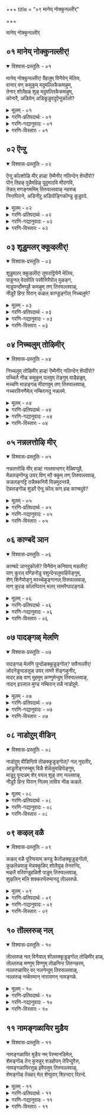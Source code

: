 +++
title = "०९ मानेय् नोक्कुनल्लीर्"

+++

मानेय् नोक्कुनल्लीर्


## ०१ मानेय् नोक्कुनल्लीर्\!

<details open><summary>विश्वास-प्रस्तुतिः - ०१</summary>

मानेय् नोक्कुनल्लीर्\! वैहलुम् विनैयेन् मॆलिय,  
वानार् वण् कमुकुम् मदुमल्लिकैकमऴुम्,  
तेनार् शोलैहळ् शूऴ् मदुमल्लिकैकमऴुम्,  
कोनारै, अडियेन् अडिकूडुवदुऎन्ऱुकॊलो?
</details>
<details><summary>मूलम् - ०१</summary>

मानेय् नोक्कुनल्लीर्\! वैहलुम् विनैयेन् मॆलिय,  
वानार् वण् कमुकुम् मदुमल्लिकैकमऴुम्,  
तेनार् शोलैहळ् शूऴ् मदुमल्लिकैकमऴुम्,  
कोनारै, अडियेन् अडिकूडुवदुऎन्ऱुकॊलो?
</details>
<details><summary>गरणि-प्रतिपदार्थः - ०१</summary>

मान् एय् = जिङ्कॆयन्तॆ, नोक्कुम् = नोडुव, नल्लीर् = ऒळ्ळॆयवरे \(हॆङ्गळे\), वैहलुम् = ऎल्ल कालदल्लू\(अनवरतवू\), मलिय = तुम्बिरुव, वान् आर् = आकाशवॆल्ला तुम्बि हरडिरुव, वण् = सॊगसाद कमुकम् = अडकॆय मरगळिन्दलू, मदुमल्लिहै = मधुविनिन्द कूडिद मल्लिगॆ बळ्ळिगळु, तेन् आर् = जेनु तुम्बिरुव, शोलैहळ् शूऴ् = उपवनगळिन्द सुत्तुवरिदिरुव, तिरुवल्लुवाऴ् = तिरुवल्लुवाळ् नल्लि, उऱैयुम् = नॆलसिरुव, कोनारै = सर्वेश्वरन, अडियेन् = दासनु, अडिकूडुवदु = तिरुवडिगळन्नु सेरुवुदु, ऎन्ऱु कॊलो = अदॆन्दिगो काणॆनल्ल\! 
</details>
<details><summary>गरणि-गद्यानुवादः - ०१</summary>

जिङ्कॆयन्तॆ नोटवुळ्ळ ऒळ्ळॆयवरे \(हॆङ्गळे\), ऎल्ल कालदल्लू तुम्बि, गगनवन्नॆल्ला तुम्बि हरडिरुव, सॊगसाद अडकॆय मरगळिन्दलू परिमळिसुव मधुमल्लिगॆ बळ्ळिगळ जेनु तुम्बिद उपवनगळिन्द सुत्तुवरिदिरुव तिरुवल्लुवाळ् नल्लि नॆलसिरुव सर्वेश्वरन तिरुवडिगळन्नु दासनु सेरुवुदु अदॆन्दिगो काणॆनल्ल\! 
</details>
<details><summary>गरणि-विस्तारः - ०१</summary>

हिन्दिन तिरुवाय्मॊऴियल्लि आळ्वाररु कुम्भकोणदल्लि पवडिसिरुव अर्चावतारियाद भगवन्तनन्नु सन्दर्शिसि, तम्मन्नु अवन तिरुवडिगळ बळियल्लि स्वीकरिसबेकॆन्दु प्रार्थिसिकॊण्डरष्टॆ. ईग आळ्वाररु मलॆनाडिनल्लिरुव तिरुवल्लुवाऴ् क्षेत्रक्कॆ होगुत्तिद्दारॆ. मत्तु अल्लि भगवन्तनन्नु सन्दर्शिसलिद्दारॆ. इल्लि आळ्वाररु ’नायकि’यागि हेळिकॊळ्ळुत्तिद्दारॆ. 

नायकियागि आळ्वाररु हेळुत्तारॆ- सुन्दरवाद हणॆयन्नुळ्ळ अदृष्टवतियराद गॆळतियरे, नानु मलॆनाडिन तिरुवल्लुवाऴ् क्षेत्रवन्नु सेरलु साध्यवागलिल्लवल्ल. अल्लि नॆलसिरुव भगवन्तनन्नु इन्नू सन्दर्शिसलु आगलिल्ल. ईग तावु तङ्गिरुव ऊरु बहळ आकर्षकवागिदॆ. ऎल्लॆल्लि नोडिदरू गगनवन्नु मुट्टुव अडकॆय मरगळिन्दलू, सदा परिमळिसुत्तिरुव, अदेनु नित्यवसन्तवो ऎन्दु सूचिसुवन्तॆ परिमळिसुत्तिरुव, जेनुमुत्तुत्तिरुव मल्लिगॆय बळ्ळिगळिन्दलू सुत्तुवरिदु तुम्ब आनन्दकरवागिदॆ. इन्थ सुन्दरप्रदेशदल्लि नानु तङ्गि इद्दरू सह, नानु तिरुवल्लुवाऴ् क्षेत्रवन्नु सेरलिल्लवल्ल, अल्लि नॆलसिरुव भगवन्तनन्नु सन्दर्शिसलु आगलिल्लवल्ल’ ऎन्दु अवरु तवकपडुत्तिद्दारॆ, परितपिसुत्तिद्दारॆ.
</details>



## ०२ ऎन्ऱु

<details open><summary>विश्वास-प्रस्तुतिः - ०२</summary>

ऎन्ऱु कॊल्शोऴि मीर् हाळ्\! ऎम्मैनीर् नलिन्दॆन् शॆय्दीरो?  
पॊन् तिहऴ् पुन्नैमहिऴ् पुदुमादवि मीदणवि,  
तॆन्रल् मणङ्गममिम् तिरुवल्लवाऴ् नहरुळ्  
निन्ऱपिराने, अडिनीऱु अडियोङ्गिकॊण्डु कूडुवदे.
</details>
<details><summary>मूलम् - ०२</summary>

ऎन्ऱु कॊल्शोऴि मीर् हाळ्\! ऎम्मैनीर् नलिन्दॆन् शॆय्दीरो?  
पॊन् तिहऴ् पुन्नैमहिऴ् पुदुमादवि मीदणवि,  
तॆन्रल् मणङ्गममिम् तिरुवल्लवाऴ् नहरुळ्  
निन्ऱपिराने, अडिनीऱु अडियोङ्गिकॊण्डु कूडुवदे.
</details>
<details><summary>गरणि-प्रतिपदार्थः - ०२</summary>

ऎन्ऱु कॊल् = ऎन्दिगो, तोऴिमीर् हाळ् = गॆळतियरे, ऎम्मै = नम्मन्नु, नीर् = नीवु नलिन्दु = सङ्कटगॊळिसि, ऎन् शॆय्दीरो = एनु माडिदन्तायितु? पॊन् तिहऴ् = हॊन्नन्नु हॊळॆसुव \(हॊम्बण्णद हूगळिन्द तुम्बिरुव\), पुन्नै = हॊन्नॆमरगळिन्दलू, महिऴ् = आनन्दिसुव \(आनन्दवन्नुण्टुमाडुव\), पुदुमादवि = आगले अरळुत्तिरुव माधवीलतॆगळ, मीदु = मेलॆ, अणवि = अण्टिकॊण्डु, तॆन्ऱल् = मलयमारुतवु \(तॆङ्कण गाळियु\), मणम् = परिमळवन्नु, कमऴुम् = तुम्बिचॆल्लुत्तिरुव, तिरुवल्लवाऴ् नहरुळ् = तिरुवल्लवाऴ् क्षेत्रदल्लि, निन्ऱ = निन्तिरुव, पिराने = भगवन्तनन्नु, अडिनीऱु = \(अवन\) पादधूळियन्नु, अडियोम् = पादसेवकराद नावु, कॊण्डु= स्वीकरिसि \(धरिसिकॊण्डु\), कूडुवुदे = सेरिकॊळ्ळुवुदे. 
</details>
<details><summary>गरणि-गद्यानुवादः - ०२</summary>

गॆळतियरे, नीवु नम्मन्नु पीडिसुवुदरिन्द एनु माडिदन्तायितु? हॊन्नन्नु हॊळॆसुव \(हॊम्बण्णद हूगळिन्द तुम्बिरुव\) हॊन्नॆ मरगळिन्दलू, आनन्दवन्नुण्टुमाडुव आग तानॆ अरळुत्तिरुव माधवीलतॆगळ मेलॆ अण्टिकॊण्डु, तॆङ्कणगाळियु परिमळदिन्द तुम्बि चॆल्लुत्तिरुव तिरुवल्लवाऴ् क्षेत्रदल्लि निन्तिरुव \(निन्तु नॆलसिरुव\) भगवन्तनन्नु, अवन पादधूळियन्नु पादसेवकराद नावु धरिसिकॊण्डु अवनॊडनॆ कूडिकॊळ्ळुवुदु अदॆन्दिगो? 
</details>
<details><summary>गरणि-विस्तारः - ०२</summary>

’नायकि’यागि आळ्वाररु हेळुत्तारॆ- गॆळतियरे, नीवारू नन्नन्नु सरियागि अरितुकॊण्डिल्ल. नन्नन्नु पर्यायवागि भाविसिकॊण्डु, नन्नन्नु चुच्चुमातुगळिन्दलू, अपहास्यद मातुगळिन्दलू, व्यर्थवागि सङ्कटगॊळिसुत्तिद्दीरि. बहुशः इदरिन्द निमगॆ विनोदविरबहुदु. इदरिन्द बेरॆ याव प्रयोजनविदॆ? बन्नि नावॆल्लरू भक्तरागि तिरुवल्लवाऴ् क्षेत्रक्कॆ होगोण. अदु बलु सुन्दरवाद प्रकृतियिन्द सुत्तुवरिदिदॆ. हळदिबण्णदिन्द हॊळॆयुत्तिरुव सुवासनॆयिन्द कूडिद हूगळिन्द हॊन्नॆमरगळुअल्लि हेरळवागिवॆ. अवक्कॆ माधवीलतॆगळु परिमळवन्नु सूसुव हूगळिन्द तुम्बि जिगियुत्ता हब्बिकॊण्डु कण्णिगॆ हब्बवन्नुण्टुमाडुत्तवॆ. अल्लि सुळिदाडुव तॆङ्कणगाळियू सह ई ऎल्ल आकर्षकवाद हूगळ परिमळवन्नु हॊत्तु बीसुत्ता क्षेत्रवन्ने आह्लाददिन्द तुम्बिरुत्तदॆ. बन्नि, भक्तरू भगवन्तन पादसेवकरू आद नावॆल्लरू तिरुवल्लवाऴ् क्षेत्रवन्नु सेरोण. सुन्दरवाद प्रकृतिय नडुवॆ नॆलसि निन्तिरुव आ परमपुरुषनन्नु सन्दर्शिसोण. अवन पादधूळियन्नु पडॆदुकॊळ्ळोण. अदन्नु नावु नम्मनम्म तलॆगळल्लि धरिसिकॊळ्ळोण. पावनगॊळ्ळोण मत्तु आ परमपुरुषनन्नु कूडिकॊळ्ळोण. इदे नन्न महदाशॆ.
</details>



## ०३ शूडुमलर् क्कूऴलीर्\!

<details open><summary>विश्वास-प्रस्तुतिः - ०३</summary>

शूडुमलर् क्कूऴलीर्\! तुयराट्टियेनै मॆलिय,  
पाडुनल् वेदवॊलि परवैत्तिरैपोल् मुऴङ्ग,  
माडुयर्न्दोमप्पुहै कमऴुम् तण् तिरुवल्लवाऴ्,  
नीडुऱै हिन्ऱ पिरान् कऴल् काण्डुङ्गॊल् निच्चलुमे?
</details>
<details><summary>मूलम् - ०३</summary>

शूडुमलर् क्कूऴलीर्\! तुयराट्टियेनै मॆलिय,  
पाडुनल् वेदवॊलि परवैत्तिरैपोल् मुऴङ्ग,  
माडुयर्न्दोमप्पुहै कमऴुम् तण् तिरुवल्लवाऴ्,  
नीडुऱै हिन्ऱ पिरान् कऴल् काण्डुङ्गॊल् निच्चलुमे?
</details>
<details><summary>गरणि-प्रतिपदार्थः - ०३</summary>

शूडुम् = मुडियुव, मलर् = हूगळ, कुऴलीर् = तलॆगूदलुळ्ळवरे, तुयराट्टियेन् = दुःखितळाद नानु, मॆलिय = कृशळागुत्तिरलु, पाडु = हाडुव, नल् वेदम् ऒलि= श्रेष्ठवाद वेदद \(सामवेदद\) घोषवु, परवै तिरै पोल= कडलिन अलॆगळ घोषद हागॆ, मुऴङ्ग = मॊळगुत्तिरुव, माडु = अक्कपक्कगळल्लि, उयर्न्दु = ऎत्तरवागि, ओमम् पुहै = होमद हॊगॆयु, कमऴुम् = परिमळिसुव, तण् = तम्पाद, तिरुवल्लवाऴ् = तिरुवल्लवाळ् क्षेत्रदल्लि, नीडु = शाश्वतवागि \(बहळ ऎत्तरक्कॆ\), उऱैहिन्ऱ = नॆलसिरुव, पिरान् = सर्वेश्वरन, कऴल् = तिरुवडिगळन्नु, काण्डुम् कॊल् = काणलागुवुदे? \(काणुवॆवे?\) निच्चलुम् = ऎडॆबिडदन्तॆ. 
</details>
<details><summary>गरणि-गद्यानुवादः - ०३</summary>

हूगळन्नु तलॆयल्लि मुडिदिरुव तलॆगूदलुळ्ळवरे, दुःखितळाद नानु कृशळागुत्तिरलु, हाडुव श्रेष्ठवाद वेदद \(सामवेदद\) घोषवु, कडलिन अलॆगळ घोषद हागॆ मॊळगुत्तिरुव, अक्कपक्कगळल्लि ऎत्तरवागि होमद हॊगॆयु परिमळिसुत्तिरुव तम्पाद तिरुवल्लवाळ् क्षेत्रदल्लि, बहळ ऎत्तरक्कॆ शाश्वतवागि नॆलसिरुव सर्वेश्वरन तिरुवडिगळन्नु ऎडॆबिडदन्तॆ काणलागुवुदे?
</details>
<details><summary>गरणि-विस्तारः - ०३</summary>

ई पाशुरदल्लियू सह, हिन्दिन पाशुरद विषयवाद भगवन्तन तिरुवडिगळन्नु काणुव हम्बलवन्नु सूचिसुत्तदॆ. 

’नायकि’यागि आळ्वाररु हेळुत्तारॆ- हू मुडिदिरुव सुन्दरवाद तलॆगूदलिनवरे, \(गॆळतियरे\) नानु दुःखदिन्द कृशळागिद्देनॆ दिट. नन्न दुःखक्कॆ कारणवेनॆन्दु तिळियिरि. तिरुवल्लवाळ् क्षेत्रदल्लि भगवन्तनु ऎत्तरक्कॆ शाश्वतवागि निन्तु नॆलॆसिद्दानॆ. सामवेदघोषवु विस्तारवाद कडलिन अलॆगळ घोषदन्तॆ ऎल्लॆल्लू केळि बरुत्तिदॆ. होमगळ धूमवु परिमळिसुत्ता मेलक्कॆ ऎद्दु हरडुत्तिदॆ. हीगॆ, तिरुवल्लआळ् क्षेत्रमनस्सिगू कण्णिगू हितवागिदॆ. परमपुरुषन पादसेवकराद नावु अल्लिगॆ होगबेकु. अवन तिरुवडिगळन्नु ऎडॆबिडदन्तॆ नावु काणुवुदादरू अदॆन्दिगो? 

भगवन्तनन्नु सेरबेकॆम्ब आशॆयुळ्ळवरिगॆ. आ हम्बल बहळ उत्कटवागि मनस्सन्नु कॊरॆयुत्तिरबेकु. अदक्कॆ बिडुवे इरबारदु ऎम्बुदन्नु इदु सूचिसुत्तदॆ.
</details>



## ०४ निच्चलुम् तोऴिमीर्

<details open><summary>विश्वास-प्रस्तुतिः - ०४</summary>

निच्चलुम् तोऴिमीर् हाळ्\! ऎम्मैनीर् नलिन्दॆन् शॆय्दीरो?  
पच्चिलै नीळ् कमुकुम् पलवुम् तॆङ्गुम् वाऴैहळुम्,   
मच्चणि माडङ्गळ् मीदणवुम् तण् तिरुवल्लवाऴ्,  
नच्चरविनणैमेल् नम्बिरानदु नन्नलमे.
</details>
<details><summary>मूलम् - ०४</summary>

निच्चलुम् तोऴिमीर् हाळ्\! ऎम्मैनीर् नलिन्दॆन् शॆय्दीरो?  
पच्चिलै नीळ् कमुकुम् पलवुम् तॆङ्गुम् वाऴैहळुम्,   
मच्चणि माडङ्गळ् मीदणवुम् तण् तिरुवल्लवाऴ्,  
नच्चरविनणैमेल् नम्बिरानदु नन्नलमे.
</details>
<details><summary>गरणि-प्रतिपदार्थः - ०४</summary>

निच्चलुम् = यावागलू, तोऴि मीर् हाळ् = गॆळतियरे, ऎम्मै = नम्मन्नु, नलिन्दु = हिंसिसि, ऎन् शॆय् दीरो = एनु माडिदिरो? \(एनु प्रयोजन पडॆदिरो?\), पच्चलै = हसिय \(हसुराद\) ऎलॆगळुळ्ळ, नीळ् = ऎत्तरवाद, कमुकुम् = अडकॆय मरगळू, पलवुम् = हलसिनमरगळू, तॆङ्गुम् = तॆङ्गिन मरगळू, वाऴैहळुम् = बाळॆय मरगळू, मच्चु = बिसिलु मच्चिनिन्द, अणि = सिद्धवाद \(सुन्दरवाद\), माडङ्गळ् मीदु = महडि मनॆगळ मेलॆ, अणवुम् = हॊन्दिकॊण्डिरुव, तिरुवल्लवाऴ् = तिरुवल्लवाळ् क्षेत्रदल्लि, नच्चरविन् \(नञ्जु\+अरविन्\) = विषद हाविन, मेल् = मेलॆ, नम् पिरावदु = नम्म स्वामिय, नन्नलमे \(नल्\+नलमे\) = श्रेष्ठवाद शीलवे \(स्वभाववे\). 
</details>
<details><summary>गरणि-गद्यानुवादः - ०४</summary>

गॆळतियरे, नम्मन्नु यावागलू हिंसिसि एनु प्रयोजन पडॆदिरो? हसुराद ऎलॆगळुळ्ळ ऎत्तरवाद अडकॆय मरगळू, हलसिन मरगळू, तॆङ्गिन मरगळू, बाळॆय मरगळू, बिसिलुमच्चिनिन्द सिद्धवाद \(सुन्दरवाद\) महडिमनॆगळ मेलॆ हॊन्दिकॊण्डिरुव तिरुवल्लवाळ् क्षेत्रदल्लि, विषद हाविन मेलॆ नम्म स्वामिय श्रेष्ठवाद स्वभाववे \(नम्मन्नु रक्षिसुवुदु\). 
</details>
<details><summary>गरणि-विस्तारः - ०४</summary>

’नायकि’यागि आळ्वाररु हेळुत्तारॆ- गॆळतियरे, तिरुवल्लवाळ् क्षेत्र प्रकृतिसुन्दरवादद्दु. अल्लि ऎल्ला बगॆय हण्णिन मरगळु समृद्धियागिवॆ. हलसिन मरगळु, तॆङ्गिन मरगळु, बाळॆय मरगळु अवुगळल्लि अतिमुख्यवादवु. ऎत्तरक्कॆ बॆळॆदु निन्तु, हसुरॆलॆगळिन्द कूडिद अडकॆय मरगळू हेरळवागिवॆ. अवुगळॆल्लवू परस्पर हॊन्दिकॊण्डु दट्टवागि बॆळॆदु फलभरितवागिवॆ. अल्लिये, अन्थ सुन्दरवाद प्रकृतिय नडुवॆये, सर्वेश्वरनाद भगवन्तनु शेषशयननागि नॆलसिद्दानॆ. अवनदु अतिश्रेष्ठवाद स्वभाव. अवुगळन्नु अरितुकॊण्डवरु अवनन्नु बिट्टु अगलरु. अवन दिव्यतिरुवडिगळिगॆ हॊन्दिकॊण्डु, अवन रक्षणॆयन्नु पडॆदुकॊळ्ळुत्तारॆ. स्वामिय पादसेवकराद नावु अल्लिगॆ होगि, स्वामियन्नु सन्दर्शिसि, अवन तिरुवडिगळ सेवॆयल्लि अनवरतवू तॊडगिरबेकॆन्दु हम्बलिसुत्तिद्देवॆ. आद्दरिन्द, नीवु अन्यायवागि, सल्लद प्रपञ्चद रीतिय मातुगळन्नाडि, नम्मन्नु हिंसिसबारदु. अदरिन्द याव बगॆय प्रयोजनवू निमगॆ बरुवुदिल्ल कण्डिरा\! 

आळ्वारर कालदिन्दलू “मुक्कनि” ऎन्दरॆ, मूरु रसवत्ताद, जेनुसुरिसुव हण्णुगळु सुप्रसिद्ध. मावु, हलसु, बाळॆ हण्णुगळे अवु. ई पाशुरदल्लि माविन बदलागि तॆङ्गन्नु सेरिसिकॊण्डिद्दारॆ ऎम्बुदन्नु तोरिसबहुदु.
</details>



## ०५ नन्नलत्तोऴि मीर्

<details open><summary>विश्वास-प्रस्तुतिः - ०५</summary>

नन्नलत्तोऴि मीर् हाळ्\! नल्लवन्दणर् वेळ्विप्पुहै,   
मैन्नलङ्गॊण्डु उयर् विण् मऱै क्कुम् तण् तिरुवल्लवाऴ्,  
कन्नलङ्गट्टि तन्नैक्कनियै यिन्नमुदन्तन्नै,  
ऎन्नलङ्गॊळ् शुडरै ऎन्ऱु कॊल् कण् हळ् काण्बदुवे?
</details>
<details><summary>मूलम् - ०५</summary>

नन्नलत्तोऴि मीर् हाळ्\! नल्लवन्दणर् वेळ्विप्पुहै,   
मैन्नलङ्गॊण्डु उयर् विण् मऱै क्कुम् तण् तिरुवल्लवाऴ्,  
कन्नलङ्गट्टि तन्नैक्कनियै यिन्नमुदन्तन्नै,  
ऎन्नलङ्गॊळ् शुडरै ऎन्ऱु कॊल् कण् हळ् काण्बदुवे?
</details>
<details><summary>गरणि-प्रतिपदार्थः - ०५</summary>

नल् नलम् तोऴिमीर् हाळ् = ऒळ्ळॆय गुणस्वभावगळ गॆळतियरे, नल्ल = श्रेष्ठराद, अन्दणर् = वैदिकर \(ब्राह्मणर\), वेळ्वि पुहै = यज्ञगळ हॊगॆयु, मै = काडिगॆय, नलम्कॊण्डु = उत्तमवाद बण्णवन्नु \(स्वभाववन्नु\) स्वीकरिसि, उयर् = ऎत्तरवाद, विण् = आकाशवन्नु, मऱैक्कूम् = मरॆसुवन्थ \(मुच्चिबिडुवन्थ\), तण् = तम्पाद, तिरुवल्लवाळ् = तिरुवल्लवाळ् क्षेत्रदल्लि, कन्नल् अम् कट्टिकन्नै = सॊगसाद कल्लुसक्करॆय गट्टियन्नु, कनियै = हण्णन्नु, इन् अमुदम् तन्नै = इनिदाद अमृतवन्नु, ऎन्नलम् कॊळ् = नन्न सत् स्वभावगळन्नू \(सर्वस्ववन्नू\) कॊळ्ळॆहॊडॆद, शुडरै = ज्योतियन्नु, ऎन्ऱु कॊल् = ऎन्दिगो, कण् हळ् काण्बदुवे = कण्णुगळु काणुवुदु? 
</details>
<details><summary>गरणि-गद्यानुवादः - ०५</summary>

ऒळ्ळॆय गुणस्वभावगळ गॆळतियरे, श्रेश्ठवैदिक ब्राह्मणर यज्ञगळ् हॊगॆयु काडिगॆय उत्तमवाद स्वभाववन्नु \(बण्णवन्नु\) स्वीकरिसि, ऎत्तरवाद आकाशवन्नु मुच्चिबिडुवन्तॆ तम्पाद तिरुवल्लवाळ् क्षेत्रदल्लि रुचिकरवाद कल्लुसक्करॆय गट्टियन्नु, हण्णन्नु, इनिदाद अमृतवन्नु, नन्न सत् स्वभाववन्नु\(सर्वस्ववन्नु\) कॊळ्ळॆहॊडॆद ज्योतियन्नु कण्णुगळु काणुवुदु अदॆन्दिगो? 
</details>
<details><summary>गरणि-विस्तारः - ०५</summary>

इल्लि तिरुवल्लवाळ् दिव्यक्षेत्रद विवरणॆगू, नॆलसिरुव सर्वेश्वरनन्नु विवरिसलु, अवन दिव्यगुणस्वभावगळन्नु कण्डुकॊळ्ळुवुदक्कॆ बळसिरुव रूपकगळन्नू आनन्दिसबहुदागिदॆ.

“नल्लवन्दणर्....................तिरुवल्लवाळ्” – उत्प्रेक्षॆ ऎम्बुदॊन्दु उत्तमसाहित्यदल्लि बळसुव अलङ्कार. तिरुवल्लवाऴ् क्षेत्रद सॊबगन्नु इदु सुन्दरवागि वर्णिसि हेळुत्तदॆ. श्रेष्ठराद वैदिक ब्राह्मणरु प्रतिदिनवू नडॆसुव नित्यकर्मरूपवाद यज्ञगळन्नु नडॆसुवुदर जॊतॆगॆ, विशेषदिनगळल्लि अवरु विशेषरूपवाद यज्ञवन्नु नडॆसुवुदरल्लि निरतरागिरुत्तारॆ. अवुगळिन्द एळुव हॊगॆयु, सुगन्धभरितवागि, आकाशवन्नॆल्ला मुच्चिबिडुवुदन्तॆ. कप्पागि माडिबिडुवुदन्तॆ. सूर्यन प्रखरवाद बॆळकु अल्लि बीळुवुदक्कॆ अवकाशविल्लदन्तॆ माडुत्तदॆयन्तॆ. जॊतॆगॆ, अल्लि बॆळॆदिरुव बगॆबगॆय फलवृक्षगळु ऎत्तरवागियू, ऒत्तागियू, आ क्षेत्रवन्नु तम्पागिरुवन्तॆ माडुत्तवॆयन्तॆ. हीगिदॆ क्षेत्रद विवरणॆ. 

“कन्नङ्गट्टितन्नै” – भगवन्तनु कल्लुसक्करॆय गट्टियन्तॆ, बायल्लिट्टुकॊण्डु बहुकाल सवियलु अनुकूलिसुवन्तॆ सिहियागि इद्दानॆ. अवन दिव्यनामगळु अष्टु रुचिकर. 

“कनियै” – मागिद मावु, हलसु, बाळॆहण्णिनन्तॆ मॆद्दु आनन्दिसुवुदक्कॆ भगवन्नामगळु बहु रुचिकर. 

“इन्नमुदत्तन्नै” – अपरूपवाद, बलु सिहियाद, अमृतदन्तॆ अमरत्ववन्नु नीडुत्तानॆ. 

“ऎन्नलङ्गॊळ् शुडरै” – भगवन्तनु अद्वितीय ज्योतिस्वरूपि. नम्मल्लि मनॆ माडिकॊण्डिरुव अज्ञानवॆम्ब कत्तलॆयन्नु ओडिसि, बॆळगुत्ता, ऒळ्ळॆय गुणस्वभावगळन्नु नम्मल्लि मूडुवन्तॆ माडुत्तानॆ. 

’नायकि’यागि आळ्वाररु हेळुत्तारॆ- उत्तमवाद शीलस्वभाववन्नुळ्ळ गॆळतियरे, तिरुवल्लवाऴ् क्षेत्र बहळ हितकरवादद्दु. निष्ठरागिरुव वैदिक ब्राह्मणरु माडुव यज्ञगळ हॊगॆयु आकाशवन्नॆल्ला कविदु कप्पुमाडिदॆ. ऎत्तरवागि बॆळॆदु निन्तिरुव हलसु तॆङ्गु, अडकॆ मरगळु आकाशवन्ने मरॆमाडिबिट्टिवॆ. आद्दरिन्द, आ क्षेत्रतम्पागिदॆ. अल्लिये भगवन्तनु शाश्वतवागि नॆलसिद्दानॆ, कल्लुसक्करॆयन्नु बहुकाल बायल्लिट्टुकॊण्डु सवियुत्तिरुवन्तॆयू, मागिद हण्णन्नु मॆल्लुत्ता सवियन्नु अनुभविसि आनन्दिसुवन्तॆयू, इनिदाद अमृतदन्तॆ नमगॆ अमरत्ववन्नु नीडुवन्तॆयू, नम्मल्लि अडगिकॊण्डिरुव अज्ञानवॆम्ब कग्गत्तलॆयन्नु दूरमाडुव विलक्षण ज्योतियागियू बॆळगुत्तिद्दानॆ. नम्म कण्णुगळु अवनन्नु नोडुवुदादरू अदॆन्दिगो?
</details>



## ०६ काण्बदॆ ञान

<details open><summary>विश्वास-प्रस्तुतिः - ०६</summary>

काण्बदॆ ञानऱुकॊलो? विनैयेन् कनिवाय् मडलीर्\!  
पाण् कुरल् वण्डिनॊडु पशुन्दॆन्ऱलुमाहियॆङ्गुम्,   
शेण् शिनैयोङ्गु मरच्चॆऴुङ्गानल् तिरुवल्लवाऴ्,  
माण् कुऱळ् कोलप्पिरान् मलर् त्तामरैप्पादङ्गळे.
</details>
<details><summary>मूलम् - ०६</summary>

काण्बदॆ ञानऱुकॊलो? विनैयेन् कनिवाय् मडलीर्\!  
पाण् कुरल् वण्डिनॊडु पशुन्दॆन्ऱलुमाहियॆङ्गुम्,   
शेण् शिनैयोङ्गु मरच्चॆऴुङ्गानल् तिरुवल्लवाऴ्,  
माण् कुऱळ् कोलप्पिरान् मलर् त्तामरैप्पादङ्गळे.
</details>
<details><summary>गरणि-प्रतिपदार्थः - ०६</summary>

काण्बदु = नोडुवुदु, ऎञ्ञान्ऱुकॊलो = अदॆन्दिगो, विनैयेन् = पापिष्ठळाद नानु, कनिवाय् मडलीर् = तॊण्डॆहण्णिनन्तॆ तुटिगळुळ्ळ गॆळतियरे, पाण् कुरल् = हाडिनन्तॆ कण्ठवुळ्ळ, वण्डिनॊडु = दुम्बिगळॊडनॆ, पशु तॆन्ऱलुम् आहि = हॊसदागि बीसुव तॆङ्कणगाळियू आगि, ऎङ्गुम् = ऎल्लॆल्लियू, शेण् = ऎत्तरवाद, शिनै = ताळॆय मरगळु, ओङ्गु = ऎत्तरवागि बॆळॆदु निन्तिरुव, मरम् = मरगळु, शॆऴु कानल् = सुन्दरवाद \(कडल्करॆय\) काडुगळिन्द कूडिद, तिरुवल्लवाऴ् = तिरुवल्लवाळ् क्षेत्रदल्लि, माण् कुऱळ् = कुळ्ळ ब्रह्मचारियाद, कोलम् पिरान् = सुन्दरवाद भगवन्तन, मलर् तामरै पादङ्गळे= अरळिरुव तावरॆयन्तिरुव पादगळन्ने. 
</details>
<details><summary>गरणि-गद्यानुवादः - ०६</summary>

तॊण्डॆहण्णिनन्तॆ चॆन्दुटिय गॆळतियरे, हाडिन मधुरकण्ठवुळ्ळ दुम्बिगळॊडनॆ हॊसदागि बीसुव तॆङ्कण गाळियू आगि, ऎल्लॆल्लियू ऎत्तरवाड ताळॆय मरगळु ऎत्तरवागि बॆळॆदु निन्तिरुव सुन्दरवाद कडल्करॆय काडुगळिन्द कूडिद तिरुवल्लवाळ् क्षेत्रदल्लि कुळ्ळब्रह्मचारियाद दिव्यसुन्दरनाद भगवन्तन अरळिरुव तावरॆयन्तिरुव पादगळन्नु पापियाद नानु काणुवुदु अदॆन्दिगो? 
</details>
<details><summary>गरणि-विस्तारः - ०६</summary>

’नायकि’यागि आळ्वाररु हेळुत्तारॆ- चॆन्दुटिय सुन्दरियराद गॆळतियरे, तिरुवल्लुवाळ् क्षेत्रद ऒन्दु कडॆयल्लि कडलकरॆय ऎत्तरवाद ताळॆय मरगळ काडिनिन्द कूडिदॆ. आ ताळॆय मरगळु पुष्पवागि बॆळॆदु निन्तिवॆ. दुम्बिगळु ताळॆय हूविन मधुवन्नु कुडियलु झेङ्करिसुत्ता गुम्पुगुम्पागि सुळिदाडुत्तिवॆ. अवुगळ मधुर गानवन्नु हॊत्तु तॆङ्कणगाळियु क्षेत्रद मेलॆ बहळ हितवागि बीसुत्तदॆ. इदु क्षेत्रवन्नु मनोहरवागि माडिदॆ. अल्लि दिव्यसुन्दर वामन ब्रह्मचारियरूपियाद भगवन्तनु नॆलसिद्दानॆ. अवन तिरुवडिगळु अरळिद कॆन्दावरॆयन्तॆ आकर्षकवागि कोमलवागिवॆ. पापियाद नानु अवुगळन्नु काणबेकॆन्दु हम्बलिसुत्तिद्देनॆ. अदॆन्दिगॆ ईडेरुवुदे काणॆनल्ल\!
</details>



## ०७ पादङ्गळ् मेलणि

<details open><summary>विश्वास-प्रस्तुतिः - ०७</summary>

पादङ्गळ् मेलणि पून्दॊऴक्कूडुङ्गॊल्? पावैनल्लीर्\!  
ओदनॆडुन्दडत्तुळ् उयर् तामरै शॆङ्गऴुनीर्,   
मादर् हळ् वाण् मुहमुम् कण्णुमेन्दुम् तिरुवल्लवाऴ्,  
नादन् इञ्जाल मुण्ड नम्बिरान् तन्नै नाडोऱुमे.
</details>
<details><summary>मूलम् - ०७</summary>

पादङ्गळ् मेलणि पून्दॊऴक्कूडुङ्गॊल्? पावैनल्लीर्\!  
ओदनॆडुन्दडत्तुळ् उयर् तामरै शॆङ्गऴुनीर्,   
मादर् हळ् वाण् मुहमुम् कण्णुमेन्दुम् तिरुवल्लवाऴ्,  
नादन् इञ्जाल मुण्ड नम्बिरान् तन्नै नाडोऱुमे.
</details>
<details><summary>गरणि-प्रतिपदार्थः - ०७</summary>

पादङ्गळ् = पादगळ, मेल् = मेलॆ सिद्धपडिसिरुव, पू = हूगळन्नु, तॊऴक्कूडुम् कॊल् = पूजिसुवुदु साध्यवागुवुदे? पावैनल्लीर् = ऒळ्ळॆय युवतियरे, ओदम् = सागरदन्तॆ, नॆडु तडत्तुळ् = विस्तारवाद तटाकगळल्लि, उयर् = ऎत्तरवाद, तामरै = कॆन्दावरॆ हूगळू, शॆङ्गऴु नीर् = कन्नैदिलॆ हूगळु, स्त्रीयरु, वाळ् मुहङ्गळ् = तेजस्सिनिन्द कूडिद मुखगळन्नू, कण्णुम् = कण्णुगळन्नू, एन्दुम् = हॊन्दिकॊळ्ळुव, तिरुवल्लवाऴ् = तिरुवल्लवाऴ् क्षेत्रद, नादन् = नाथनू, इ ञालम् उण्ड = ई भूमण्डलवन्नुण्ड, नम् पिरान् तन्नै= नम्म स्वामियन्नु, नाडोऱुमे \(नाळ्\+तोऱुमे = नाडोऱुमे\) = अनवरतवू. 
</details>
<details><summary>गरणि-गद्यानुवादः - ०७</summary>

ऒळ्ळॆय गुणवतियराद युवतियरे, सागरदन्तॆ विस्तारवाद तटाकगळल्लि सिद्धवागिरुव ऎत्तरवाद कॆन्दावरॆ हूगळन्नू, कन्नैदिलॆ हूगळन्नू, तायन्दिर तेजस्सिन मुखगळन्नू कण्णन्नू हॊन्दिकॊळ्ळुवन्थवन्नु, तिरुवल्लवाऴ् नाथनू, ई भूमण्डलवन्नु उण्डवनू आद नम्म स्वामियपादगळन्नु पूजिसुवुदु साध्यवागुवुदे? 
</details>
<details><summary>गरणि-विस्तारः - ०७</summary>

’नायकि’यागि आळ्वाररु हेळुत्तारॆ- युवतियराद गॆळतियरे, नीवु सद्गुणवतियरु. उत्तमवाद नडतॆयुळ्ळवरु. निम्म मुख तेजःपूर्णवागिवॆ. निम्म कण्णुगळु सुन्दरवागि, विशालवागि, आकर्षकवागिवॆ. अवुगळन्तॆये, तिरुवल्लवाळ् क्षेत्रदल्लिरुव कडलिन हागॆ बलु विस्तारवाद तटाकगळल्लि बॆळगिनल्लि अरळुव कॆन्दावरॆगळू, सञ्जॆ अरळुव कन्नैदिलॆहूगळू ऎत्तरवागि सिद्धवागि अरळिरुत्तवॆ. अवुगळन्नु बळसिकॊण्डु, तिरुवल्लवाळ् क्षेत्रदल्लिरुव कडलिन हागॆ बलुविस्तारवाद तटाकगळल्लि बॆळगिनल्लि अरळुव कॆन्दावरॆगळू, सञ्जॆ अरळुव कन्नैदिलॆ हूगळू ऎत्तरवागि सिद्धवागि अरळिरुत्तवॆ. अवुगळन्नु बळसिकॊण्डु, तिरुवल्लवाळ् क्षेत्रदल्लि नित्यवास माडुववनू, प्रळयसमयदल्लि ई भूमण्डलवन्ने उण्डु, तन्न हॊट्टॆयल्लिट्टुकॊण्डु रक्षिसुववनू आद नम्म स्वामिय तिरुवडिगळन्नु अनवरतवू पूजिसुवुदक्कॆ नमगॆ साध्यवागुवुदिल्लवे?
</details>



## ०८ नाडोऱुम् वीडिन्

<details open><summary>विश्वास-प्रस्तुतिः - ०८</summary>

नाडोऱुम् वीडिन्ऱिये तॊऴक्कूडुङ्गॊल्? नल् नुदलीर्,  
आडुतीङ्गरुम्बुम् विळै शॆन्नॆलुमाहियॆङ्गुम्,  
माडुऱु पून्दडम् शेर् वयल् शूऴ् तण् नल्लवाऴ्,  
नीडुऱै हिन्ऱ पिरान् निलम् ताविय नीळ् कऴले.
</details>
<details><summary>मूलम् - ०८</summary>

नाडोऱुम् वीडिन्ऱिये तॊऴक्कूडुङ्गॊल्? नल् नुदलीर्,  
आडुतीङ्गरुम्बुम् विळै शॆन्नॆलुमाहियॆङ्गुम्,  
माडुऱु पून्दडम् शेर् वयल् शूऴ् तण् नल्लवाऴ्,  
नीडुऱै हिन्ऱ पिरान् निलम् ताविय नीळ् कऴले.
</details>
<details><summary>गरणि-प्रतिपदार्थः - ०८</summary>

नाडोऱुम् \(नाळ्\+तोऱुम्\) = ऎडॆबिडदन्तॆ, वीडु इन्ऱिये = बिडुगडॆ \(मोक्ष\) इल्लदन्तॆये, तॊऴक्कूडुम् कॊल् = सेवॆ माडलु साध्यवे? नल् नुदलीर् = ऒळ्ळॆय \(सुन्दरवाद\) मुखवुळ्ळवरे, आडु = गाणावाडुवुदक्कॆ, उऱु = योग्यवाद, तीम् = सिहियाद, करुम्बुम् = कब्बन्नू, विळै = बॆळॆदिरुव, शॆन्नॆलुम् = कॆम्बत्तवन्नू आगि, ऎङ्गुम् = ऎल्लॆल्लियू, माडु = अक्कपक्कदल्लि, उऱु = चॆन्नागि \(ऒत्तागि\)रुव, पू तडम् = हूविन तटाकगळिन्द, शेर् = कूडिरुव, वयल् शूऴ् = गद्दॆ बयलुगळिंअ सुत्तुवरिदिरुव, तण् = तम्पाद, तिरुवल्लवाऴ् = तिरुवल्लवाळिनल्लि, नीडु उऱैहिन्ऱ पिरान् = नित्यवास माडुव स्वामिय निलम् = भूमण्डलवन्नु, ताविय = अळॆद, कऴले = तिरुवडिगळन्ने.
</details>
<details><summary>गरणि-गद्यानुवादः - ०८</summary>

सुन्दरवाद मुखवन्नुळ्ळवरे, गाणवाडुवुदक्कॆ योग्यवाद, सिहियाद कब्बन्नू, हुलुसागि बॆळॆद कॆम्बत्तवन्नू, ऎल्लॆल्लू अक्कपक्कगळल्लि दट्टवाद हूविन तटाकगळन्नू उळ्ळ गद्दॆबयलुगळिन्द सुत्तुवरिदिरुव तिरुवल्लवाळिनल्लि नित्यवास माडुव स्वामिय भूमण्डलवन्नॆल्ला अळॆदुकॊण्ड तिरुवडिगळन्ने ऎडॆबिडदन्तॆ, मोक्षविल्लदन्तॆये, सेवॆ माडलु साध्यवागुवुदे? 
</details>
<details><summary>गरणि-विस्तारः - ०८</summary>

“निलम् ताविय कऴले” – भगवन्तन वामन त्रिविक्रमावतारद प्रसङ्गनन्नु इल्लि हेळलागुत्तदॆ. बलिचक्रवर्तिय यागशालॆगॆ बन्दद्दु भगवन्तनु वामनवटुवागि. अवनन्नु बेडिद्दु तन्न मूरु हॆज्जॆयष्टु नॆलवन्नु मात्रवे. अदन्नु दानवागि स्वीकरिसिद कूडले, स्वामियु त्रिविक्रमनागि बॆळॆबॆळॆदु, तन्न ऒन्दु हॆज्जॆयन्नु भूमिय मेलिरिसि, अदन्नु ऎल्ल रीतियल्लू विस्तरिसि, इडिय भूमण्डलवन्ने आवरिसिकॊण्डु, अदष्टन्नू ऒन्दु हॆज्जॆयष्टु नॆलवॆन्दे अळॆदुकॊण्डु बिट्टनु. अन्थ अद्भुताश्चर्यकर सामर्थ्यवुळ्ळ भगवन्तन आ तिरुवडियन्नु पट्टागि आश्रयिसि, ऎडॆबिडदन्तॆ अदक्कॆ सेवॆ सल्लिसुत्ता इहलोकदल्ले मुक्तियन्नु पडॆदुकॊळ्ळलु साध्यवागुवुदु ऎन्दु आळ्वाररु इल्लि स्पष्टपडिसिद्दारॆ. श्रीशङ्करभगवत्पादर “जीवन्मुक्ति” ऎम्बुदर अर्थवू इदे. आदरॆ, अदु मत्तॊन्दु रीतियल्लि ज्ञानमार्गदल्लि. 

’नायकि’यागि आळ्वाररु हेळुत्तारॆ- सुन्दरियराद गॆळतियरे, तिरुवल्लवाळ् क्षेत्र ऎष्टु सुन्दरवादद्दु\! अल्लि, ऎल्लॆल्लि नोडिदरू, कमलद हूगळिन्द तुम्बिरुव तटाकगळिवॆ. गाणवाडुवुदक्कॆ योग्यवाद, सिहियाद, कब्बु बॆळॆदु निन्तिरुत्तदॆ. हुलुसागि बॆळॆदु निन्तिरुव कॆम्बत्तद गद्दॆ बयलुगळिन्द सुत्तुवरिदिदॆ. अवुगळ नडुवॆये स्वामियु नित्यवास माडुत्तिद्दानॆ. अवने, हिन्दॆ, त्रिविक्रमनागि अवतरिसि, इडिय भूमण्डलवन्ने तन्न हिंउ हॆज्जॆयष्टिदॆयॆन्दु अळॆदुकॊण्ड अद्भुतकारि. नावु ई लोकदल्लिये इद्दुकॊण्डु, स्वामिय दिव्यतिरुवडिगळन्नु ऎडॆबिडदन्तॆ सेवॆ माडुत्तिरोण. बेरॆ ’मोक्ष’वॆम्बुदक्कागि कादिरुवुदेकॆ? 

आळ्वाररु भगवन्तन ’अर्चास्वरूप’द पूजॆ, सेवॆगळिगॆ अत्यन्त हॆच्चिन महत्ववन्नु कॊडुत्तिद्दरु. आद्दरिन्दले, अवरु पवित्रक्षेत्रगळिगॆ \(तिरुपतिगळिगॆ\) अन्थमहत्ववन्नू, आसक्तियन्नू कॊडुत्तिद्दद्दु\!
</details>



## ०९ कऴल् वळै

<details open><summary>विश्वास-प्रस्तुतिः - ०९</summary>

कऴल् वळै पूरिप्पयाम् कण्डु कैतॊऴक्कूडुङ्गॊलो,  
कुऴलॆन्नयाऴु मॆन्नक्कुळिर् शोलैयुळ् तेनरुन्दि,  
मऴलै वरिवण्डुहळिशै पाडुम् तिरुवल्लवाऴ्,  
शुऴलिन् मलि शक्करप्पॆरुमानदु तॊल्लरुळे.
</details>
<details><summary>मूलम् - ०९</summary>

कऴल् वळै पूरिप्पयाम् कण्डु कैतॊऴक्कूडुङ्गॊलो,  
कुऴलॆन्नयाऴु मॆन्नक्कुळिर् शोलैयुळ् तेनरुन्दि,  
मऴलै वरिवण्डुहळिशै पाडुम् तिरुवल्लवाऴ्,  
शुऴलिन् मलि शक्करप्पॆरुमानदु तॊल्लरुळे.
</details>
<details><summary>गरणि-प्रतिपदार्थः - ०९</summary>

कऴल् = वळै = काल बळॆगळन्नु, पूरिप्प = पूर्णगॊळिसलु \(धरिसिरुव\) याम् = नावु, कण्डु = नोडि, कैतॊऴ = नमस्करिसलु \(पूजिसलु\), कूडुम् कॊलो = साध्यवागुवुदो हेगो? कुऴल् ऎन्न = कॊळलो ऎन्नुवन्तॆ, याऴुम् ऎन्न = वीणॆयो ऎन्नुवन्तॆ, कुळिर् = तम्पाद, शोलैयुळ् = उपवनगळल्लि, तेन् = जेनु, अरुन्दि = कुडिदु, मऴलै = मॆलुदनिय, वरिवण्डुहळ् = सुन्दरवाद दुम्बिगळु, इशैपाडुम् = गानमाडुव, तिरुवल्लवाऴ् = तिरुवल्लवाळिनल्लि, शुऴलिन् = सुत्तुविकॆये स्वभाववाद, मलि = बलिष्ठवाद, शक्करम् = चक्रायुधवुळ्ळ, पॆरुमानदु = परमपुरुषन, तॊल् अरुळे = स्वाभाविकवाद कृपॆये. 
</details>
<details><summary>गरणि-गद्यानुवादः - ०९</summary>

इदेनु कॊळलो, वीणॆयो ऎन्नुवन्तॆ तम्पाद उपवनगळल्लि जेनु कुडिदु मॆलुदनिय सुन्दरवाद दुम्बिगळु गानमाडुव तिरुवल्लवाळिनल्लि, सुत्तुवुदे \(गिरगिरनॆ तिरुगुवुदे\) स्वभाववुळ्ळ बलिष्ठवाद चक्रायुधवुळ्ळ परमपुरुषन स्वाभाविकवाद \(सहजवाद\) कृपॆयन्नु, काल्बळॆगळन्नु तॊट्टिरुव नावु कण्डु पूजिसलु \(नमस्करिसलु\) साध्यवागुवुदे? 
</details>
<details><summary>गरणि-विस्तारः - ०९</summary>

कऴल् वळै................कॊलो?” – भगवन्तन कालुगळल्लि दिव्यसुन्दरवाद चिन्नद काल्बळॆगळिवॆ. अवुवीरकडगगळु. अवन साटियिल्लद सामर्थ्यवन्नु सूचिसतक्कवु अवु. अवन पादसेवकराद नायकी भाववन्नु तळॆदिरुव भक्तरू सह, अवर स्त्रीसहजवाद काल्बळॆगळन्नु तॊट्टुकॊण्डिद्दारॆ. परमपुरुषनाद भगवन्तनल्लि अनुरक्तरागिरुव भगवन्तनिम्द बेर्पट्टिरुववरॆगॆ अवर काल्बळॆगळु भगवन्तन वीरकडगगळॊन्दिगॆ हॊन्दिकॊळ्ळुवुदादरू हेगॆ? आद्दरिन्दले, ’नायकि’यरु भगवन्तन शाश्वतसङ्गवन्नु बयसुत्तिरुवुदु. अवन नित्यसेवॆयल्लि तॊडगिरुवुदक्कागि. 

“मऴलैवरिवण्डु........................पादम्” – अदेनु वेणुगानवो, वीणानादवो ऎन्दु सन्देह बरुवन्तॆ सुन्दरवाद दुम्बिगळु तिरुवल्लवाऴ् क्षेत्रदल्लि मनोहरवागि झेङ्करिसुवुदन्तॆ. आ क्षेत्रदल्लि, वैदिकर वेदघोषदिन्दलू, दुम्बिगळ इनिदाद गानदिम्दलू कूडिकॊण्डु आनन्दवन्नुण्टुमाडुत्तदॆ ऎन्दन्तॆ. 

’नायकि’यागि आळ्वाररु हेळुत्तारॆ- गॆळतियरे, तिरुवल्लवाळ् क्षेत्र तुम्ब आकर्षकवादद्दु. अदन्नु सुत्तुवरिदिरुव तोपुगळल्लि सुन्दरवाद दुम्बिगळु, मधुपान माडुत्ता, मत्तिनिन्द मॆलुदनियिन्द, अदेनु वेणुगानवो, वीणानादवो ऎम्बन्तॆ, गानमाडुत्तवॆ. सुन्दरवाद प्रकृतियिन्दलू, दुम्बिगळ मधुरगानदिन्दलू अत्याकर्षकवाद तिरुवल्लवाळ् क्षेत्रदल्लि भगवन्तनु अर्चावतारियागि, भक्तरन्नु अनुग्रहिसुवुदक्कागिये, नित्यवासमाडुत्तिद्दानॆ. अवन पादसेवकराद, नावु अल्लिगॆ होगुवुदक्कू अवन वीरकडगळुळ्ळ पादगळन्नु अनवरतवू पूजिसुत्ता सेवॆमाडुवुदक्कॆ नमगॆ अवकाशवुण्टागुवुदे?
</details>



## १० तॊल्लरुळ् नल्

<details open><summary>विश्वास-प्रस्तुतिः - १०</summary>

तॊल्लरुळ् नल् विनैयाल् शॊल्लक्कूडुङ्गॊल् तोऴिमीर् हाळ्,  
तॊल्लरुळ् मण्णुम् विण्णुम् तॊऴनिन्ऱ तिरुनहरम्,  
नल्लरुळायिर् वर् नलनेन्दुम् तिरुवल्लवाऴ्,  
नल्लरुळ् नम्बॆरुमान् नारायणन् नामङ्गळे.
</details>
<details><summary>मूलम् - १०</summary>

तॊल्लरुळ् नल् विनैयाल् शॊल्लक्कूडुङ्गॊल् तोऴिमीर् हाळ्,  
तॊल्लरुळ् मण्णुम् विण्णुम् तॊऴनिन्ऱ तिरुनहरम्,  
नल्लरुळायिर् वर् नलनेन्दुम् तिरुवल्लवाऴ्,  
नल्लरुळ् नम्बॆरुमान् नारायणन् नामङ्गळे.
</details>
<details><summary>गरणि-प्रतिपदार्थः - १०</summary>

तॊल् अरुळ् = सहजवाद स्वभाववॆम्ब, नल् विनैयाल् = सत्कर्मगळ \(सुकृतगळ\) मूलक, शॊल्लक्कूडुम् कॊल् = हेळबहुदो हेगो, तोऴि मीर् हाळ् = गॆळतियरे, तॊल् अरुळ् = सहजस्वभावदिन्द, मण्णुम् = भूलोकवू विण्णुम् = मेलणलोकगळु \(मत्तु परमपदवू\) तॊऴ = कॊण्डाडुवन्तॆ, निन्ऱ = निन्तिरुव, \(सिद्धवागिरुव\), नल् अरुळ् आयिर् वर् = अनुग्रहक्कॆ पात्रराद साविरारु मन्दि, नलम् एन्दुम् = अनुग्रहक्कॆ पात्रराद साविरारु मन्दि, नलम् एन्दुम् = आनन्दवन्नु अनुभविसुव, तिरुवल्लवाऴ् = तिरुवल्लवाळ् क्षेत्रदल्लि, नल् अरुळ् = परम कृपाळुवाद, नम् पॆरुमान् = नम्म परम पुरुषनाद, नारायणन् = श्रीमन्नारायणन, नामङ्गळे= नामगळे. 
</details>
<details><summary>गरणि-गद्यानुवादः - १०</summary>

गॆळतियरे, यार सहजवाद कृपॆय स्वभावदिन्द भूलोकवू मेलणलोकगळु \(परमपदवू\) कॊण्डाडुवन्तॆ निन्तिरुव \(सिद्धवागिरुव\), यार अनुग्रहक्कॆ पात्रराद साविरारु मन्दि आनन्दवन्नू सद्गतियन्नु अनुभविसुवन्तॆ, तिरुवल्लवाळ् क्षेत्रदल्लि परमकृपाळुवाद श्रीमन्नारायणन नामगळन्नु, सहजवाद सुकृतगळ मूलक जपिस\(हेळ\)बहुदल्लवे? 
</details>
<details><summary>गरणि-विस्तारः - १०</summary>

’नायकि’यागि आळ्वाररु हेळुत्तारॆ- गॆळतियरे, नावॆल्लरू तिरुवल्लवाळ् क्षेत्रक्कॆ तप्पदॆ होगोण. आ दिव्यक्षेत्रदल्लि सर्वेश्वरनाद श्रीमन्नारायणनु अर्चावतारियागि नॆलसि निन्तिद्दानॆ. अवन कृपॆ अपार. आ कृपॆयिन्दले भूलोक, मेलणलोकगळु मत्तु परमपदपदगळ निवासिगळु स्वामिय \(अवन\) अनन्त गुणस्वभावकॊण्डाडुवुदु. आ कृपॆयिन्दले लॆक्कविल्लदष्टु मन्दि अवन दिव्यनामगळन्नु जपिसुत्ता, सद्गति पडॆदिद्दारॆ. निरतिशयवाद आनन्दवन्नु पडॆदुकॊण्डिद्दारॆ. गॆळतियरे, नावू सह, नम्म पूर्वजन्मगळ सुकृतद फलवागि, आ श्रीमन्नारायणन तिरुनामवन्नु मनःपूर्वकवागि जपिसि, सद्गतियन्नु पडॆदुकॊळ्ळोण, बन्नि.
</details>



## ११ नामङ्गळायिर मुडैय

<details open><summary>विश्वास-प्रस्तुतिः - ११</summary>

नामङ्गळायिर मुडैय नम् पॆरुमानडिमेल्,  
शेमङ्गॊळ् तॆन् कुरुहूर् शडहोपन् तॆरिन्दुरैत्त,  
नामङ्गळायिरत्तुळ् इवैपत्तुम् तिरुवल्लवाऴ्,  
शेमङ्गॊळ् तॆन्नहर् मेल् शॆप्पुवार् शिऱन्दार् पिऱन्दे.
</details>
<details><summary>मूलम् - ११</summary>

नामङ्गळायिर मुडैय नम् पॆरुमानडिमेल्,  
शेमङ्गॊळ् तॆन् कुरुहूर् शडहोपन् तॆरिन्दुरैत्त,  
नामङ्गळायिरत्तुळ् इवैपत्तुम् तिरुवल्लवाऴ्,  
शेमङ्गॊळ् तॆन्नहर् मेल् शॆप्पुवार् शिऱन्दार् पिऱन्दे.
</details>
<details><summary>गरणि-प्रतिपदार्थः - ११</summary>

नामङ्गळ् आयिरम् उडैय = ऒन्दु साविर हॆसरुगळन्नुळ्ळ, नम् पॆरुमान् = नम्म स्वामिय, अडिमेल् = तिरुवडिगळन्नु कुरितु, शेमम् कॊळ् = \(भूवासिगळ\) मेल्मॆयन्नु गुरियागिट्टुकॊण्ड, तॆन् कुरुहूर् = सुन्दरवाद कुरुहूरिन, शडहोपन् = शठगोपनु, तॆरिन्दु = चॆन्नागि अरितुकॊण्डु, उरैत्त = हेळिद, नामङ्गळ् आयिरत्तुळ् = ऒन्दु साविर नामगळ पाशुरगळल्लि, इवै पत्तुम् = ई हत्तन्नु, तिरुवल्लवाळ् = तिरुवल्लवाळ् ऎम्ब, शेमम् कॊळ् = लोकद कल्याणदिन्द कूडिरुव, तॆन् = सुन्दरवाद, नहर् मेल् = तिरुनगरियन्नु कुरितु, शॆप्पुवार् = हेळुववरु, शिऱन्दार् पिऱन्दे = हुट्टिदागिनिन्दलू श्रेष्ठरे आगुत्तारॆ. 
</details>
<details><summary>गरणि-गद्यानुवादः - ११</summary>

साविर मगळन्नुळ्ळ नम्म स्वामिय तिरुवडिगळन्नु कुरितु भूवासिगळ मेल्मॆयन्नु गुरियागिट्टुकॊण्ड सुन्दरवाद तिरुक्कूरुहूरिन शठगोपनु \(नम्माळ्वाररु\) चॆन्नागि अरितुकॊण्डु हेळिद ऒन्दु साविर नामगळ पाशुरगळल्लि ई हत्तन्नु तिरुवल्लवाळ् ऎम्ब, लोककल्याणदिन्द कूडिरुव सुन्दरवाद तिरुनगरिय मेलॆ हेळुववरु हुट्टिदागिनिन्दलू श्रेष्ठरे आगुत्तारॆ. 
</details>
<details><summary>गरणि-विस्तारः - ११</summary>

ई तिरुवाय् मॊऴिय कडॆय पाशुरविदु. इदर उद्दक्कू ऒत्तिऒत्ति हेळिरुवुदु सर्वेश्वरन तिरुवडिगळन्नु प्रतिमानवनू हेगादरू माडि पडॆदुकॊळ्ळबेकॆन्दू, अवुगळन्नु बिडदॆ पूजिसि उद्धारगॊळ्ळबेकॆन्दू अतीववाद हम्बलवन्नु सूचिसुत्तदॆ. भक्तनॆनॆसिकॊण्डवनिगॆ भगवन्तनन्नु सेरबेकॆम्बुदे गुरि. हेगादरू माडि, तन्न गुरियन्नु साधिसिकॊळ्ळबेकॆम्बुदु आशॆ. अदे हम्बल. अदे तपस्सु. हीगॆ माडुवुदरिन्द अवनु भगवन्तनल्लि अनुरक्तनागुत्तानॆ. आ हम्बलदिन्दले अवन गुरियन्नु मुट्टुवुदक्कॆ अवकाशवन्नु पडॆदुकॊळ्ळुत्तानॆ. भूलोकवासिगळॆल्लरू ई श्रेष्ठवाद मार्गवन्नु अनुसरिसि, परमपदवन्नु सेरि,मोक्षानन्दवन्नु पडॆदुकॊळ्ळबेकॆम्बुदु आळ्वाररु मुख्य उद्देश. 

भूलोकवासिगळ मेल्मॆगागिये हम्बलिसिद, अदन्ने गुरियागिट्टुकॊण्डु रचिसिद, तिरुक्कूरुहूरिन निवासियाद शठगोपनु \(नम्माळ्वाररु\), अनन्त नामगळुळ्ळ सर्वेश्वरन साविर नामगळन्नु कुरितु ऒन्दु साविर पाशुरगळन्नु रचिसि हाडिद्दारॆ. अवुगळल्लि ई हत्तुपाशुरगळु प्रकृतिसुन्दरवाद तिरुवल्लवाळिनल्लि नॆलसिरुव ऎल्ला लोकगळ निवासिगळन्नू उद्धरिसुवन्थ कृपापूर्णनाद सर्वेश्वरनन्नु \(श्रीमन्नारायणनन्नु\) कुरितद्दु, इवुगळन्नु कलितु, चॆन्नागि अरितुकॊण्डु, हेळबल्लवरु, अवरु हुट्टिदागिनिन्दलू श्रेष्ठरू पवित्ररू आदवरे\! हीगिदॆ ई तिरुवाय् मॊऴिय फलश्रुति.
</details>

